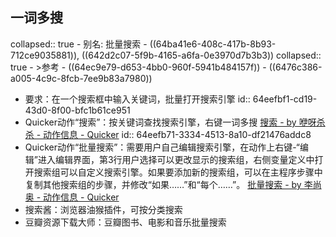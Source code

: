 ## 一词多搜
collapsed:: true
	- 别名: 批量搜索
	- ((64ba41e6-408c-417b-8b93-712ce9035881)), ((642d2c07-5f9b-4165-a6fa-0e3970d7b3b3))
	  collapsed:: true
		- >参考
			- ((64ec9e79-d653-4bb0-960f-5941b484157f))
			- ((6476c386-a005-4c9c-8fcb-7ee9b83a7980))
- 要求：在一个搜索框中输入关键词，批量打开搜索引擎
  id:: 64eefbf1-cd19-43d0-8f00-bfc1b61ce951
- Quicker动作“搜索”：按关键词查找搜索引擎，右键一词多搜 [搜索 - by 咿呀杀杀 - 动作信息 - Quicker](https://getquicker.net/Sharedaction?code=7ec95694-29e4-4739-8355-08d94406436b)
  id:: 64eefb71-3334-4513-8a10-df21476addc8
- Quicker动作“批量搜索”：需要用户自己编辑搜索引擎，在动作上右键-“编辑”进入编辑界面，第3行用户选择可以更改显示的搜索组，右侧变量定义中打开搜索组可以自定义搜索引擎。如果要添加新的搜索组，可以在主程序步骤中复制其他搜索组的步骤，并修改“如果……”和“每个……”。 [批量搜索 - by 李尚奥 - 动作信息 - Quicker](https://getquicker.net/Sharedaction?code=7a31b8d7-5b68-4d60-58bd-08d7eb00edca)
- 搜索酱：浏览器油猴插件，可按分类搜索
- 豆瓣资源下载大师：豆瓣图书、电影和音乐批量搜索